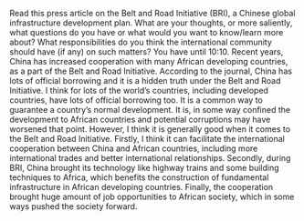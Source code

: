Read this press article on the Belt and Road Initiative (BRI), a Chinese global infrastructure development plan. What are your thoughts, or more saliently, what questions do you have or what would you want to know/learn more about? What responsibilities do you think the international community should have (if any) on such matters? You have until 10:10.
Recent years, China has increased cooperation with many African developing countries, as a part of the Belt and Road Initiative. According to the journal, China has lots of official borrowing and it is a hidden truth under the Belt and Road Initiative. I think for lots of the world’s countries, including developed countries, have lots of official borrowing too. It is a common way to guarantee a country’s normal development. It is, in some way confined the development to African countries and potential corruptions may have worsened that point. However, I think it is generally good when it comes to the Belt and Road Initiative. Firstly, I think it can facilitate the international cooperation between China and African countries, including more international trades and better international relationships.
Secondly, during BRI, China brought its technology like highway trains and some building techniques to Africa, which benefits the construction of fundamental infrastructure in African developing countries. 
Finally, the cooperation brought huge amount of job opportunities to African society, which in some ways pushed the society forward. 

